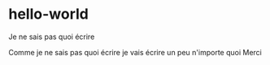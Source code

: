 # hello-world

Je ne sais pas quoi écrire 

Comme je ne sais pas quoi écrire je vais écrire un peu n'importe quoi
Merci
